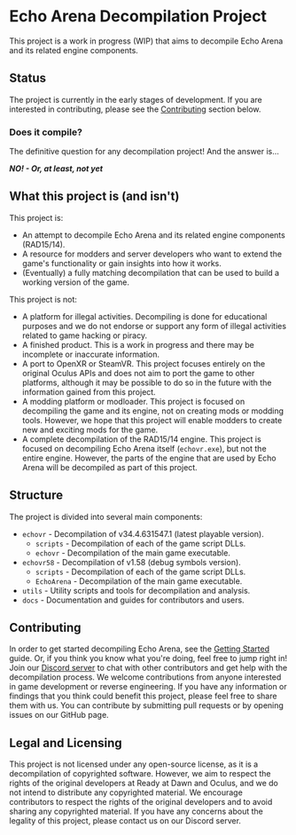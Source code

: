 # Echo Arena Decompilation Project

This project is a work in progress (WIP) that aims to decompile Echo Arena and its related engine components.

## Status

The project is currently in the early stages of development. If you are interested in contributing, please see the [Contributing](#contributing) section below.

### Does it compile?

The definitive question for any decompilation project! And the answer is...

***NO! - Or, at least, not yet***

## What this project is (and isn't)

This project is:

- An attempt to decompile Echo Arena and its related engine components (RAD15/14).
- A resource for modders and server developers who want to extend the game's functionality or gain insights into how it works.
- (Eventually) a fully matching decompilation that can be used to build a working version of the game.

This project is not:

- A platform for illegal activities. Decompiling is done for educational purposes and we do not endorse or support any form of illegal activities related to game hacking or piracy.
- A finished product. This is a work in progress and there may be incomplete or inaccurate information.
- A port to OpenXR or SteamVR. This project focuses entirely on the original Oculus APIs and does not aim to port the game to other platforms, although it may be possible to do so in the future with the information gained from this project.
- A modding platform or modloader. This project is focused on decompiling the game and its engine, not on creating mods or modding tools. However, we hope that this project will enable modders to create new and exciting mods for the game.
- A complete decompilation of the RAD15/14 engine. This project is focused on decompiling Echo Arena itself (`echovr.exe`), but not the entire engine. However, the parts of the engine that are used by Echo Arena will be decompiled as part of this project.

## Structure

The project is divided into several main components:

- `echovr` - Decompilation of v34.4.631547.1 (latest playable version).
  - `scripts` - Decompilation of each of the game script DLLs.
  - `echovr` - Decompilation of the main game executable.
- `echovr58` - Decompilation of v1.58 (debug symbols version).
  - `scripts` - Decompilation of each of the game script DLLs.
  - `EchoArena` - Decompilation of the main game executable.
- `utils` - Utility scripts and tools for decompilation and analysis.
- `docs` - Documentation and guides for contributors and users.

## Contributing

In order to get started decompiling Echo Arena, see the [Getting Started](docs/gettingstarted.md) guide. Or, if you think you know what you're doing, feel free to jump right in! Join our [Discord server](https://discord.gg/f57yNaJmRg) to chat with other contributors and get help with the decompilation process. We welcome contributions from anyone interested in game development or reverse engineering. If you have any information or findings that you think could benefit this project, please feel free to share them with us. You can contribute by submitting pull requests or by opening issues on our GitHub page.

## Legal and Licensing

This project is not licensed under any open-source license, as it is a decompilation of copyrighted software. However, we aim to respect the rights of the original developers at Ready at Dawn and Oculus, and we do not intend to distribute any copyrighted material. We encourage contributors to respect the rights of the original developers and to avoid sharing any copyrighted material. If you have any concerns about the legality of this project, please contact us on our Discord server.
